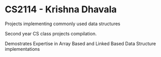# CS2114 - Krishna Dhavala
Projects implementing commonly used data structures

Second year CS class projects compilation.

Demostrates Expertise in Array Based and Linked Based Data Structure implementations
